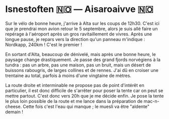 # Isnestoften :norway: — Aisaroaivve :norway:

<!-- 113km / 1387m+ / 1175m- -->

Sur le vélo de bonne heure, j'arrive à Alta sur les coups de 12h30. C'est ici que je prendrai mon avion retour le 5 septembre, alors je suis allé faire un repérage à l'aéroport après un gros ravitaillement de vivres. Après une longue pause, je repars vers la direction qu'un panneau m'indique : Nordkapp, 240km ! C'est le premier !

En sortant d'Alta, beaucoup de dénivelé, mais après une bonne heure, le paysage change drastiquement. Je passe des grand fjords norvégiens à la tundra : pas un arbre, pas une maison, pas un bruit, mais un désert de buissons rabougris, de larges collines et de rennes. J'ai dû en croiser une trentaine au total, parfois à moins d'une vingtaine de mètres.

La route droite et interminable ne propose pas de point d'intérêt en particulier, il est donc difficile de s'arrêter pour poser la tente car on peut se mettre partout. C'est donc vers 20h que je me décide enfin. Je pose la tente le plus loin possible de la route et me lance dans la préparation de mac-n-cheese. Cette fois c'est l'eau qui manque ; le muesli va être "aldente" demain !


